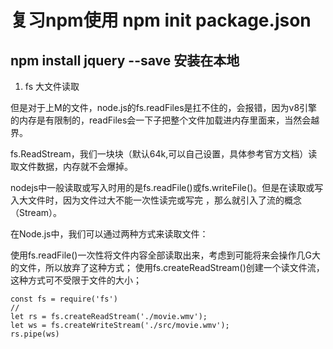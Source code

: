 # 复习npm使用 npm init package.json 
## npm install jquery --save 安装在本地

1. fs 大文件读取

但是对于上M的文件，node.js的fs.readFiles是扛不住的，会报错，因为v8引擎的内存是有限制的，readFiles会一下子把整个文件加载进内存里面来，当然会越界。

fs.ReadStream，我们一块块（默认64k,可以自己设置，具体参考官方文档）读取文件数据，内存就不会爆掉。


nodejs中一般读取或写入时用的是fs.readFile()或fs.writeFile()。但是在读取或写入大文件时，因为文件过大不能一次性读完或写完 ，那么就引入了流的概念（Stream）。


在Node.js中，我们可以通过两种方式来读取文件：

使用fs.readFile()一次性将文件内容全部读取出来，考虑到可能将来会操作几G大的文件，所以放弃了这种方式；
使用fs.createReadStream()创建一个读文件流，这种方式可不受限于文件的大小；
   
    const fs = require('fs')
    // 
    let rs = fs.createReadStream('./movie.wmv');
    let ws = fs.createWriteStream('./src/movie.wmv');
    rs.pipe(ws)